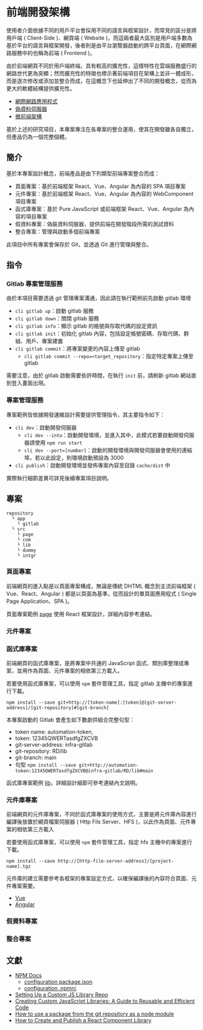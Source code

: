 # 前端開發架構

使用者介面依據不同的用戶平台會採用不同的語言與框架設計，而常見的區分是將用戶端 ( Client-Side )、網頁端 ( Website )，而這兩者最大區別是用戶端多數為基於平台的語言與框架開發，後者則是由平台瀏覽器啟動的跨平台頁面，在網際網路服務中的也稱為前端 ( Frontend )。

由於前端網頁不同於用戶端終端，具有較高的擴充性，這樣特性在雲端服務盛行的網路世代更為突顯；然而擴充性的特徵也標示著前端項目在架構上並非一體成形，而是逐次修改或添加並整合而成，在這概念下也延伸出了不同的開發概念，從而為更大的軟體結構提供擴充性。

+ [網際網路應用程式](https://github.com/eastmoon/react-application-project)
+ [偽資料伺服器](https://github.com/eastmoon/dummy-data-server)
+ [微前端架構](https://github.com/eastmoon/research-microfontend)

基於上述的研究項目，本專案專注在各專案的整合運用，使其在開發雖各自獨立，但產品仍為一個完整個體。

## 簡介

基於本專案設計概念，前端產品是由下列類型前端專案整合而成：

+ 頁面專案：基於前端框架 React、Vue、Angular 為內容的 SPA 項目專案
+ 元件專案：基於前端框架 React、Vue、Angular 為內容的 WebComponent 項目專案
+ 函式庫專案：基於 Pure JavaScript 或前端框架 React、Vue、Angular 為內容的項目專案
+ 假資料專案：偽裝資料伺服器，提供前端在開發階段所需的測試資料
+ 整合專案：管理與啟動多個前端專案

此項目中所有專案會保存於 Git，並透過 Git 進行管理與整合。

## 指令

### Gitlab 專案管理服務

由於本項目需要透過 git 管理專案溝通，因此請在執行範例前先啟動 gitlab 環境

+ ```cli gitlab up```：啟動 gitlab 服務
+ ```cli gitlab down```：關閉 gitlab 服務
+ ```cli gitlab info```：顯示 gitlab 的帳號與存取代碼的設定資訊
+ ```cli gitlab init```：初始化 gitlab 內容，包括設定帳號密碼、存取代碼、群組、用戶、專案建置
+ ```cli gitlab commit```：將專案變更的內容上傳至 gitlab
    - ```cli gitlab commit --repo=<target_repository```：指定特定專案上傳至 gitlab

需要注意，由於 gitlab 啟動需要些許時間，在執行 ```init``` 前，請刷新 gitlab 網站直到登入畫面出現。

### 專案管理服務

專案範例皆依據開發運維設計需要提供管理指令，其主要指令如下：

+ ```cli dev```：啟動開發伺服器
    - ```cli dev --into```：啟動開發環境，並進入其中，此模式若要啟動開發伺服器請使用 ```npm run start```
    - ```cli dev --port=[number]```：啟動的開發環境與開發伺服器會使用的連結埠，若以此設定，則環境啟動預設為 3000
+ ```cli publish```：啟動開發環境並發佈專案內容至目錄 ```cache/dist``` 中

實際執行細節差異可詳見後續專案項目說明。

## 專案

```
repository
  └ app
    └ gitlab
  └ src
    └ page
    └ com
    └ lib
    └ dummy
    └ intgr
```

### 頁面專案

前端網頁的進入點是以頁面專案構成，無論是傳統 DHTML 概念到主流前端框架 ( Vue、React、Angular ) 都是以頁面為基準，從而設計的單頁面應用程式 ( Single Page Application、SPA )。

頁面專案範例 [page](./src/page) 使用 React 框架設計，詳細內容參考連結。

### 元件專案

### 函式庫專案

前端網頁的函式庫專案，是將專案中共通的 JavaScript 函式、類別庫整理成專案，並用作為頁面、元件專案的相依第三方載入。

若要使用函式庫專案，可以使用 ```npm``` 套件管理工具，指定 gitlab 主機中的專案進行下載。

```
npm install --save git+http://[token-name]:[token]@[git-server-address]/[git-repository]#[git-branch]
```

本專案啟動的 Gitlab 會產生如下數劇供組合完整句型：
+ token name: automation-token,
+ token: 12345QWERTasdfgZXCVB
+ git-server-address: infra-gitlab
+ git-repository: RD/lib
+ git-branch: main
+ 句型 ```npm install --save git+http://automation-token:12345QWERTasdfgZXCVB@infra-gitlab/RD/lib#main```

函式庫專案範例 [lib](./src/lib)，詳細設計細節可參考連結內文說明。

### 元件庫專案

前端網頁的元件庫專案，不同於函式庫專案的使用方式，主要是將元件庫內容進行編譯後放置於網頁檔案伺服器 ( Http Fils Server、HFS )，以此作為頁面、元件專案的相依第三方載入

若要使用函式庫專案，可以使用 ```npm``` 套件管理工具，指定 hfs 主機中的專案進行下載。

```
npm install --save http://[http-file-server-address]/[project-name].tgz
```

元件庫的建立需要參考各框架的專案設定方式，以確保編譯後的內容符合頁面、元件專案需要。

+ [Vue](https://cli.vuejs.org/guide/build-targets.html#library)
+ [Angular](https://angular.io/guide/creating-libraries)


### 假資料專案

### 整合專案

## 文獻

+ [NPM Docs](https://docs.npmjs.com/about-npm)
    - [configuration package.json](https://docs.npmjs.com/cli/v10/configuring-npm/package-json)
    - [configuration .npmrc](https://docs.npmjs.com/cli/v10/configuring-npm/npmrc)
+ [Setting Up a Custom JS Library Repo](https://community.appsmith.com/tutorial/setting-custom-js-library-repo)
+ [Creating Custom JavaScript Libraries: A Guide to Reusable and Efficient Code](https://blog.bitsrc.io/creating-custom-javascript-libraries-a-guide-to-reusable-and-efficient-code-2bcaff45339d)
+ [How to use a package from the git repository as a node module](https://medium.com/pravin-lolage/how-to-use-your-own-package-from-git-repository-as-a-node-module-8b543c13957e)
+ [How to Create and Publish a React Component Library](https://dev.to/alexeagleson/how-to-create-and-publish-a-react-component-library-2oe)
